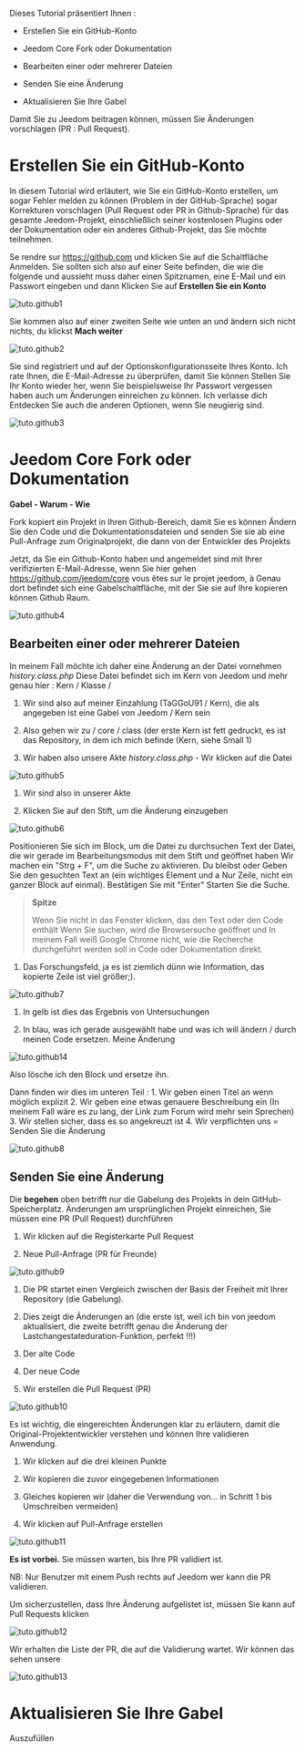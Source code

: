 Dieses Tutorial präsentiert Ihnen :

-   Erstellen Sie ein GitHub-Konto

-   Jeedom Core Fork oder Dokumentation

-   Bearbeiten einer oder mehrerer Dateien

-   Senden Sie eine Änderung

-   Aktualisieren Sie Ihre Gabel

Damit Sie zu Jeedom beitragen können, müssen Sie
Änderungen vorschlagen (PR : Pull Request).

Erstellen Sie ein GitHub-Konto 
===========================

In diesem Tutorial wird erläutert, wie Sie ein GitHub-Konto erstellen,
um sogar Fehler melden zu können (Problem in der GitHub-Sprache)
sogar Korrekturen vorschlagen (Pull Request oder PR in Github-Sprache)
für das gesamte Jeedom-Projekt, einschließlich seiner kostenlosen Plugins oder der
Dokumentation oder ein anderes Github-Projekt, das Sie
möchte teilnehmen.

Se rendre sur <https://github.com> und klicken Sie auf die Schaltfläche Anmelden.
Sie sollten sich also auf einer Seite befinden, die wie die folgende und aussieht
muss daher einen Spitznamen, eine E-Mail und ein Passwort eingeben und dann
Klicken Sie auf **Erstellen Sie ein Konto**

![tuto.github1](images/tuto.github1.png)

Sie kommen also auf einer zweiten Seite wie unten an und ändern sich nicht
nichts, du klickst **Mach weiter**

![tuto.github2](images/tuto.github2.png)

Sie sind registriert und auf der Optionskonfigurationsseite Ihres
Konto. Ich rate Ihnen, die E-Mail-Adresse zu überprüfen, damit Sie können
Stellen Sie Ihr Konto wieder her, wenn Sie beispielsweise Ihr Passwort vergessen haben
auch um Änderungen einreichen zu können. Ich verlasse dich
Entdecken Sie auch die anderen Optionen, wenn Sie neugierig sind.

![tuto.github3](images/tuto.github3.png)

Jeedom Core Fork oder Dokumentation 
==========================================

**Gabel - Warum - Wie**

Fork kopiert ein Projekt in Ihren Github-Bereich, damit Sie es können
Ändern Sie den Code und die Dokumentationsdateien und senden Sie sie ab
eine Pull-Anfrage zum Originalprojekt, die dann von der
Entwickler des Projekts

Jetzt, da Sie ein Github-Konto haben und angemeldet sind
mit Ihrer verifizierten E-Mail-Adresse, wenn Sie hier gehen
<https://github.com/jeedom/core> vous êtes sur le projet jeedom, à
Genau dort befindet sich eine Gabelschaltfläche, mit der Sie sie auf Ihre kopieren können
Github Raum.

![tuto.github4](images/tuto.github4.png)

Bearbeiten einer oder mehrerer Dateien 
---------------------------------------

In meinem Fall möchte ich daher eine Änderung an der Datei vornehmen
*history.class.php* Diese Datei befindet sich im Kern von Jeedom und mehr
genau hier : Kern / Klasse /

1. Wir sind also auf meiner Einzahlung (TaGGoU91 / Kern), die als angegeben ist
    eine Gabel von Jeedom / Kern sein

2. Also gehen wir zu / core / class (der erste Kern ist fett gedruckt, es ist
    das Repository, in dem ich mich befinde (Kern, siehe Small 1)

3. Wir haben also unsere Akte *history.class.php* - Wir klicken auf die
    Datei

![tuto.github5](images/tuto.github5.png)

1. Wir sind also in unserer Akte

2. Klicken Sie auf den Stift, um die Änderung einzugeben

![tuto.github6](images/tuto.github6.png)

Positionieren Sie sich im Block, um die Datei zu durchsuchen
Text der Datei, die wir gerade im Bearbeitungsmodus mit dem Stift und geöffnet haben
Wir machen ein "Strg + F", um die Suche zu aktivieren. Du bleibst oder
Geben Sie den gesuchten Text an (ein wichtiges Element und a
Nur Zeile, nicht ein ganzer Block auf einmal). Bestätigen Sie mit "Enter"
Starten Sie die Suche.

> **Spitze**
>
> Wenn Sie nicht in das Fenster klicken, das den Text oder den Code enthält
> Wenn Sie suchen, wird die Browsersuche geöffnet und
> In meinem Fall weiß Google Chrome nicht, wie die Recherche durchgeführt werden soll
> in Code oder Dokumentation direkt.

1. Das Forschungsfeld, ja es ist ziemlich dünn wie Information, das
    kopierte Zeile ist viel größer;).

![tuto.github7](images/tuto.github7.png)

1. In gelb ist dies das Ergebnis von Untersuchungen

2. In blau, was ich gerade ausgewählt habe und was ich will
    ändern / durch meinen Code ersetzen. Meine Änderung

![tuto.github14](images/tuto.github14.png)

Also lösche ich den Block und ersetze ihn.

Dann finden wir dies im unteren Teil : 1. Wir geben einen Titel an
wenn möglich explizit 2. Wir geben eine etwas genauere Beschreibung ein
(In meinem Fall wäre es zu lang, der Link zum Forum wird mehr sein
Sprechen) 3. Wir stellen sicher, dass es so angekreuzt ist 4. Wir verpflichten uns =
Senden Sie die Änderung

![tuto.github8](images/tuto.github8.png)

Senden Sie eine Änderung 
--------------------------

Die **begehen** oben betrifft nur die Gabelung des Projekts in
dein GitHub-Speicherplatz. Änderungen am ursprünglichen Projekt einreichen,
Sie müssen eine PR (Pull Request) durchführen

1. Wir klicken auf die Registerkarte Pull Request

2. Neue Pull-Anfrage (PR für Freunde)

![tuto.github9](images/tuto.github9.png)

1. Die PR startet einen Vergleich zwischen der Basis der Freiheit mit Ihrer
    Repository (die Gabelung).

2. Dies zeigt die Änderungen an (die erste ist, weil ich
    bin von jeedom aktualisiert, die zweite betrifft genau die
    Änderung der Lastchangestateduration-Funktion, perfekt !!!)

3. Der alte Code

4. Der neue Code

5. Wir erstellen die Pull Request (PR)

![tuto.github10](images/tuto.github10.png)

Es ist wichtig, die eingereichten Änderungen klar zu erläutern, damit die
Original-Projektentwickler verstehen und können Ihre validieren
Anwendung.

1. Wir klicken auf die drei kleinen Punkte

2. Wir kopieren die zuvor eingegebenen Informationen

3. Gleiches kopieren wir (daher die Verwendung von… in Schritt 1 bis
    Umschreiben vermeiden)

4. Wir klicken auf Pull-Anfrage erstellen

![tuto.github11](images/tuto.github11.png)

**Es ist vorbei.** Sie müssen warten, bis Ihre PR validiert ist.

NB: Nur Benutzer mit einem Push rechts auf Jeedom wer
kann die PR validieren.

Um sicherzustellen, dass Ihre Änderung aufgelistet ist, müssen Sie
kann auf Pull Requests klicken

![tuto.github12](images/tuto.github12.png)

Wir erhalten die Liste der PR, die auf die Validierung wartet. Wir können das sehen
unsere

![tuto.github13](images/tuto.github13.png)

Aktualisieren Sie Ihre Gabel 
============================

Auszufüllen
